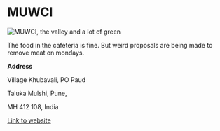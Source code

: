 # MUWCI
![MUWCI, the valley and a lot of green](http://uwcmahindracollege.org/themes/site_themes/uwc/content_images/slide01.jpg)

The food in the cafeteria is fine. But weird proposals are being made to remove meat on mondays. 

**Address**

Village Khubavali, PO Paud

Taluka Mulshi, Pune,

MH 412 108, India

[Link to website](http://www.uwcmahindracollege.org/)
